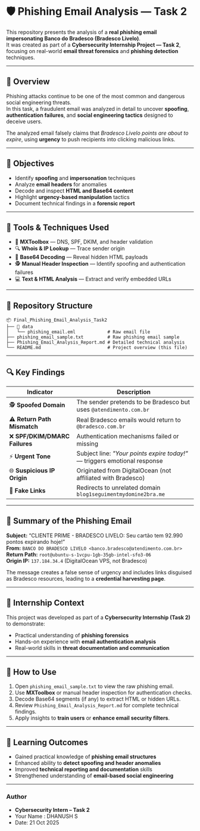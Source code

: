 # 🛡️ Phishing Email Analysis — Task 2

This repository presents the analysis of a **real phishing email impersonating Banco do Bradesco (Bradesco Livelo)**.  
It was created as part of a **Cybersecurity Internship Project — Task 2**, focusing on real-world **email threat forensics** and **phishing detection** techniques.

---

## 📘 Overview

Phishing attacks continue to be one of the most common and dangerous social engineering threats.  
In this task, a fraudulent email was analyzed in detail to uncover **spoofing**, **authentication failures**, and **social engineering tactics** designed to deceive users.

The analyzed email falsely claims that *Bradesco Livelo points are about to expire*, using **urgency** to push recipients into clicking malicious links.

---

## 🎯 Objectives

- Identify **spoofing** and **impersonation** techniques  
- Analyze **email headers** for anomalies  
- Decode and inspect **HTML and Base64 content**  
- Highlight **urgency-based manipulation** tactics  
- Document technical findings in a **forensic report**

---

## 🧰 Tools & Techniques Used

- 🧾 **MXToolbox** — DNS, SPF, DKIM, and header validation  
- 🔍 **Whois & IP Lookup** — Trace sender origin  
- 🧩 **Base64 Decoding** — Reveal hidden HTML payloads  
- 🕵️ **Manual Header Inspection** — Identify spoofing and authentication failures  
- 💻 **Text & HTML Analysis** — Extract and verify embedded URLs

---

## 📂 Repository Structure

```
📦 Final_Phishing_Email_Analysis_Task2
├── 📁 data
│   └── phishing_email.eml            # Raw email file
├── phishing_email_sample.txt         # Raw phishing email sample
├── Phishing_Email_Analysis_Report.md # Detailed technical analysis
└── README.md                         # Project overview (this file)
```

---

## 🔍 Key Findings

| Indicator | Description |
|------------|--------------|
| 🕵️ **Spoofed Domain** | The sender pretends to be Bradesco but uses `@atendimento.com.br` |
| ⚠️ **Return Path Mismatch** | Real Bradesco emails would return to `@bradesco.com.br` |
| ❌ **SPF/DKIM/DMARC Failures** | Authentication mechanisms failed or missing |
| ⚡ **Urgent Tone** | Subject line: *"Your points expire today!"* — triggers emotional response |
| 🌐 **Suspicious IP Origin** | Originated from DigitalOcean (not affiliated with Bradesco) |
| 🔗 **Fake Links** | Redirects to unrelated domain `blog1seguimentmydomine2bra.me` |

---

## 🧠 Summary of the Phishing Email

**Subject:** “CLIENTE PRIME - BRADESCO LIVELO: Seu cartão tem 92.990 pontos expirando hoje!”  
**From:** `BANCO DO BRADESCO LIVELO <banco.bradesco@atendimento.com.br>`  
**Return Path:** `root@ubuntu-s-1vcpu-1gb-35gb-intel-sfo3-06`  
**Origin IP:** `137.184.34.4` (DigitalOcean VPS, not Bradesco)

The message creates a false sense of urgency and includes links disguised as Bradesco resources, leading to a **credential harvesting page**.

---

## 🚀 Internship Context

This project was developed as part of a **Cybersecurity Internship (Task 2)** to demonstrate:
- Practical understanding of **phishing forensics**
- Hands-on experience with **email authentication analysis**
- Real-world skills in **threat documentation and communication**

---

## 📌 How to Use

1. Open `phishing_email_sample.txt` to view the raw phishing email.  
2. Use **MXToolbox** or manual header inspection for authentication checks.  
3. Decode Base64 segments (if any) to extract HTML or hidden URLs.  
4. Review `Phishing_Email_Analysis_Report.md` for complete technical findings.  
5. Apply insights to **train users** or **enhance email security filters**.

---

## 🧩 Learning Outcomes

- Gained practical knowledge of **phishing email structures**  
- Enhanced ability to **detect spoofing and header anomalies**  
- Improved **technical reporting and documentation** skills  
- Strengthened understanding of **email-based social engineering**

---
  
### **Author**
- **Cybersecurity Intern – Task 2** 
- Your Name : DHANUSH S 
- Date: 21 Oct 2025

